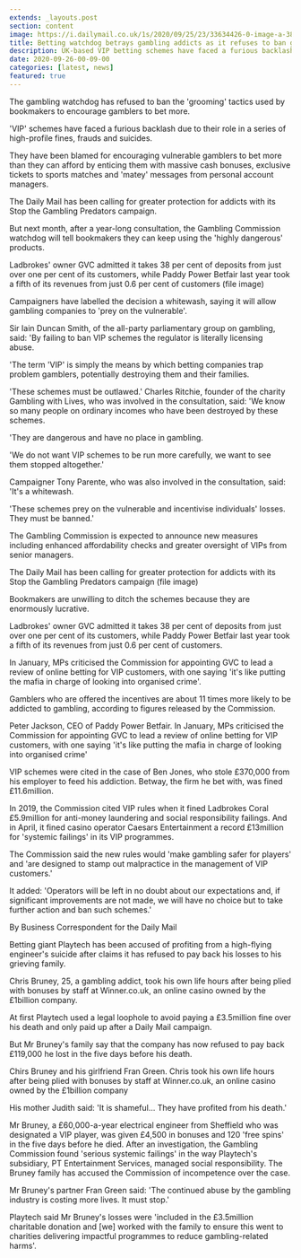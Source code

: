 ```yaml
---
extends: _layouts.post
section: content
image: https://i.dailymail.co.uk/1s/2020/09/25/23/33634426-0-image-a-38_1601074746607.jpg 
title: Betting watchdog betrays gambling addicts as it refuses to ban grooming tactics 
description: UK-based VIP betting schemes have faced a furious backlash due to their role in a series of high-profile fines, frauds and suicides. 
date: 2020-09-26-00-09-00 
categories: [latest, news] 
featured: true 
--- 
```

The gambling watchdog has refused to ban the 'grooming' tactics used by bookmakers to encourage gamblers to bet more.

'VIP' schemes have faced a furious backlash due to their role in a series of high-profile fines, frauds and suicides.

They have been blamed for encouraging vulnerable gamblers to bet more than they can afford by enticing them with massive cash bonuses, exclusive tickets to sports matches and 'matey' messages from personal account managers.

The Daily Mail has been calling for greater protection for addicts with its Stop the Gambling Predators campaign.

But next month, after a year-long consultation, the Gambling Commission watchdog will tell bookmakers they can keep using the 'highly dangerous' products.

Ladbrokes' owner GVC admitted it takes 38 per cent of deposits from just over one per cent of its customers, while Paddy Power Betfair last year took a fifth of its revenues from just 0.6 per cent of customers (file image)

Campaigners have labelled the decision a whitewash, saying it will allow gambling companies to 'prey on the vulnerable'.

Sir Iain Duncan Smith, of the all-party parliamentary group on gambling, said: 'By failing to ban VIP schemes the regulator is literally licensing abuse. 

'The term 'VIP' is simply the means by which betting companies trap problem gamblers, potentially destroying them and their families. 

'These schemes must be outlawed.' Charles Ritchie, founder of the charity Gambling with Lives, who was involved in the consultation, said: 'We know so many people on ordinary incomes who have been destroyed by these schemes.

'They are dangerous and have no place in gambling.

'We do not want VIP schemes to be run more carefully, we want to see them stopped altogether.'

Campaigner Tony Parente, who was also involved in the consultation, said: 'It's a whitewash.

'These schemes prey on the vulnerable and incentivise individuals' losses. They must be banned.'

The Gambling Commission is expected to announce new measures including enhanced affordability checks and greater oversight of VIPs from senior managers.

The Daily Mail has been calling for greater protection for addicts with its Stop the Gambling Predators campaign (file image)

Bookmakers are unwilling to ditch the schemes because they are enormously lucrative. 

Ladbrokes' owner GVC admitted it takes 38 per cent of deposits from just over one per cent of its customers, while Paddy Power Betfair last year took a fifth of its revenues from just 0.6 per cent of customers.

In January, MPs criticised the Commission for appointing GVC to lead a review of online betting for VIP customers, with one saying 'it's like putting the mafia in charge of looking into organised crime'.

Gamblers who are offered the incentives are about 11 times more likely to be addicted to gambling, according to figures released by the Commission.

Peter Jackson, CEO of Paddy Power Betfair. In January, MPs criticised the Commission for appointing GVC to lead a review of online betting for VIP customers, with one saying 'it's like putting the mafia in charge of looking into organised crime'

VIP schemes were cited in the case of Ben Jones, who stole £370,000 from his employer to feed his addiction. Betway, the firm he bet with, was fined £11.6million.

In 2019, the Commission cited VIP rules when it fined Ladbrokes Coral £5.9million for anti-money laundering and social responsibility failings. And in April, it fined casino operator Caesars Entertainment a record £13million for 'systemic failings' in its VIP programmes.

The Commission said the new rules would 'make gambling safer for players' and 'are designed to stamp out malpractice in the management of VIP customers.'

It added: 'Operators will be left in no doubt about our expectations and, if significant improvements are not made, we will have no choice but to take further action and ban such schemes.'

By Business Correspondent for the Daily Mail

Betting giant Playtech has been accused of profiting from a high-flying engineer's suicide after claims it has refused to pay back his losses to his grieving family.

Chris Bruney, 25, a gambling addict, took his own life hours after being plied with bonuses by staff at Winner.co.uk, an online casino owned by the £1billion company.

At first Playtech used a legal loophole to avoid paying a £3.5million fine over his death and only paid up after a Daily Mail campaign.

But Mr Bruney's family say that the company has now refused to pay back £119,000 he lost in the five days before his death.

Chirs Bruney and his girlfriend Fran Green. Chris took his own life hours after being plied with bonuses by staff at Winner.co.uk, an online casino owned by the £1billion company

His mother Judith said: 'It is shameful... They have profited from his death.'

Mr Bruney, a £60,000-a-year electrical engineer from Sheffield who was designated a VIP player, was given £4,500 in bonuses and 120 'free spins' in the five days before he died. After an investigation, the Gambling Commission found 'serious systemic failings' in the way Playtech's subsidiary, PT Entertainment Services, managed social responsibility. The Bruney family has accused the Commission of incompetence over the case.

Mr Bruney's partner Fran Green said: 'The continued abuse by the gambling industry is costing more lives. It must stop.'

Playtech said Mr Bruney's losses were 'included in the £3.5million charitable donation and [we] worked with the family to ensure this went to charities delivering impactful programmes to reduce gambling-related harms'. 

